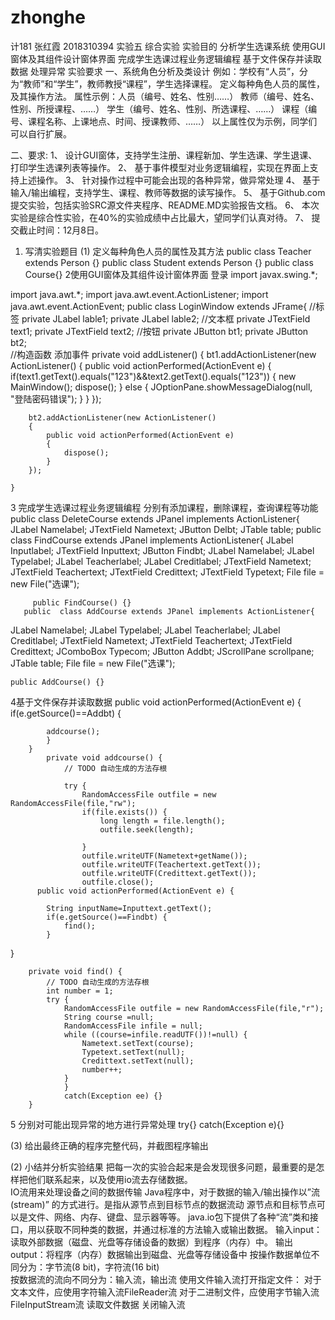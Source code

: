 # zhonghe
计181 张红霞 2018310394
实验五 综合实验
实验目的
 分析学生选课系统
使用GUI窗体及其组件设计窗体界面
完成学生选课过程业务逻辑编程
基于文件保存并读取数据
处理异常
实验要求
一、系统角色分析及类设计
例如：学校有“人员”，分为“教师”和“学生”，教师教授“课程”，学生选择课程。
定义每种角色人员的属性，及其操作方法。
属性示例：人员（编号、姓名、性别……）
教师（编号、姓名、性别、所授课程、……）
学生（编号、姓名、性别、所选课程、……）
课程（编号、课程名称、上课地点、时间、授课教师、……）
以上属性仅为示例，同学们可以自行扩展。
 
二、要求:
1、 设计GUI窗体，支持学生注册、课程新加、学生选课、学生退课、打印学生选课列表等操作。
2、 基于事件模型对业务逻辑编程，实现在界面上支持上述操作。
3、 针对操作过程中可能会出现的各种异常，做异常处理
4、 基于输入/输出编程，支持学生、课程、教师等数据的读写操作。
5、 基于Github.com提交实验，包括实验SRC源文件夹程序、README.MD实验报告文档。
6、 本次实验是综合性实验，在40%的实验成绩中占比最大，望同学们认真对待。
7、 提交截止时间：12月8日。
1.	写清实验题目
(1)	定义每种角色人员的属性及其方法
public class Teacher extends Person {}
public class Student extends Person {}
public class Course{}
2使用GUI窗体及其组件设计窗体界面
登录
import javax.swing.*;

import java.awt.*;
import java.awt.event.ActionListener;
import java.awt.event.ActionEvent;
public  class LoginWindow extends JFrame{
	//标签
	private JLabel lable1;
	private JLabel lable2;
	//文本框
	private JTextField text1;
	private JTextField text2;
	//按钮
	private JButton bt1;
	private JButton bt2;  
	//构造函数
  添加事件
  private void addListener()
	{
		bt1.addActionListener(new ActionListener()
		{
			public void actionPerformed(ActionEvent e)
			{
				if(text1.getText().equals("123")&&text2.getText().equals("123"))
				{
					new MainWindow();
				    dispose();
				}
				else
				{
					JOptionPane.showMessageDialog(null, "登陆密码错误");
				}
			}
		});
		
		bt2.addActionListener(new ActionListener()
		{
			public void actionPerformed(ActionEvent e)
			{
				dispose();
			}
		});

	}
	  
3 完成学生选课过程业务逻辑编程
分别有添加课程，删除课程，查询课程等功能
public  class DeleteCourse extends JPanel implements ActionListener{
	   JLabel Namelabel;
	   JTextField Nametext;
	   JButton Delbt;
	   JTable table;
     public  class FindCourse extends JPanel implements ActionListener{
	   JLabel Inputlabel;
	   JTextField Inputtext;
	   JButton Findbt;
	   JLabel Namelabel;
	   JLabel Typelabel;
	   JLabel Teacherlabel;
	   JLabel Creditlabel;
	   JTextField Nametext;
	   JTextField Teachertext;
	   JTextField Credittext;
	   JTextField Typetext;
	   File file = new File("选课");
	 
	     public FindCourse() {}
       public  class AddCourse extends JPanel implements ActionListener{
   JLabel Namelabel;
   JLabel Typelabel;
   JLabel Teacherlabel;
   JLabel Creditlabel;
   JTextField Nametext;
   JTextField Teachertext;
   JTextField Credittext;
   JComboBox<String> Typecom;
   JButton Addbt;
   JScrollPane scrollpane;
   JTable table;
   File file = new File("选课");

	
    public AddCourse() {}
		  
4基于文件保存并读取数据
public void actionPerformed(ActionEvent e) {
			if(e.getSource()==Addbt) {
				
			addcourse();
			}
		}
			private void addcourse() {
				// TODO 自动生成的方法存根
				
				try {
					RandomAccessFile outfile = new RandomAccessFile(file,"rw");
					if(file.exists()) {
						long length = file.length();
						outfile.seek(length);
		
					}
					outfile.writeUTF(Nametext+getName());
					outfile.writeUTF(Teachertext.getText());
					outfile.writeUTF(Credittext.getText());
					outfile.close();
          public void actionPerformed(ActionEvent e) {
			
			String inputName=Inputtext.getText();
			if(e.getSource()==Findbt) {
				find();
			}
	
}


		private void find() {
			// TODO 自动生成的方法存根
			int number = 1;
			try {
				RandomAccessFile outfile = new RandomAccessFile(file,"r");
				String course =null;
				RandomAccessFile infile = null;
				while ((course=infile.readUTF())!=null) {
					Nametext.setText(course);
					Typetext.setText(null);
					Credittext.setText(null);
					number++;
				}
				}
				catch(Exception ee) {}
		}
		
5 分别对可能出现异常的地方进行异常处理
try{}
catch(Exception e){}

(3)	给出最终正确的程序完整代码，并截图程序输出

(2)	小结并分析实验结果
把每一次的实验合起来是会发现很多问题，最重要的是怎样把他们联系起来，以及使用io流去存储数据。    
IO流用来处理设备之间的数据传输
Java程序中，对于数据的输入/输出操作以”流(stream)” 的方式进行。是指从源节点到目标节点的数据流动
源节点和目标节点可以是文件、网络、内存、键盘、显示器等等。
java.io包下提供了各种“流”类和接口，用以获取不同种类的数据，并通过标准的方法输入或输出数据。
输入input：读取外部数据（磁盘、光盘等存储设备的数据）到程序（内存）中。
输出output：将程序（内存）数据输出到磁盘、光盘等存储设备中
按操作数据单位不同分为：字节流(8 bit)，字符流(16 bit)  
按数据流的流向不同分为：输入流，输出流
使用文件输入流打开指定文件：
对于文本文件，应使用字符输入流FileReader流
对于二进制文件，应使用字节输入流FileInputStream流
读取文件数据
关闭输入流
